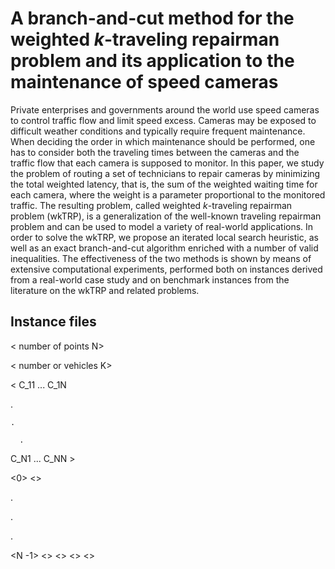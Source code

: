 # A branch-and-cut method for the weighted $k$-traveling repairman problem and its application to the maintenance of speed cameras
Private enterprises and governments around the world use speed cameras to control traffic flow and limit speed excess. Cameras may be exposed to difficult weather conditions and typically require frequent maintenance. When deciding the order in which maintenance should be performed, one has to consider both the traveling times between the cameras and the traffic flow that each camera is supposed to monitor. In this paper, we study the problem of routing a set of technicians to repair cameras by minimizing the total weighted latency, that is, the sum of the weighted waiting time for each camera, where the weight is a parameter proportional to the monitored traffic. The resulting problem, called weighted $k$-traveling repairman problem (wkTRP), is a generalization of the well-known traveling repairman problem and can be used to model a variety of  real-world applications. In order to solve the wkTRP, we propose an iterated local search heuristic, as well as an exact branch-and-cut algorithm enriched with a number of valid inequalities. The effectiveness of the two methods is shown by means of extensive computational experiments,
performed both on instances derived from a real-world case study and on benchmark instances from the literature on the wkTRP and related problems.

## Instance files
< number of points N>

< number or vehicles K>

< C_11 ... C_1N

  .
  
    .
    
      .
      
   C_N1 ...  C_NN >
   
   <0> <weight> <repair time> <distance limit> <>
   
   .
   
   .
   
   .
   
   <N -1> <> <> <> <>
   
